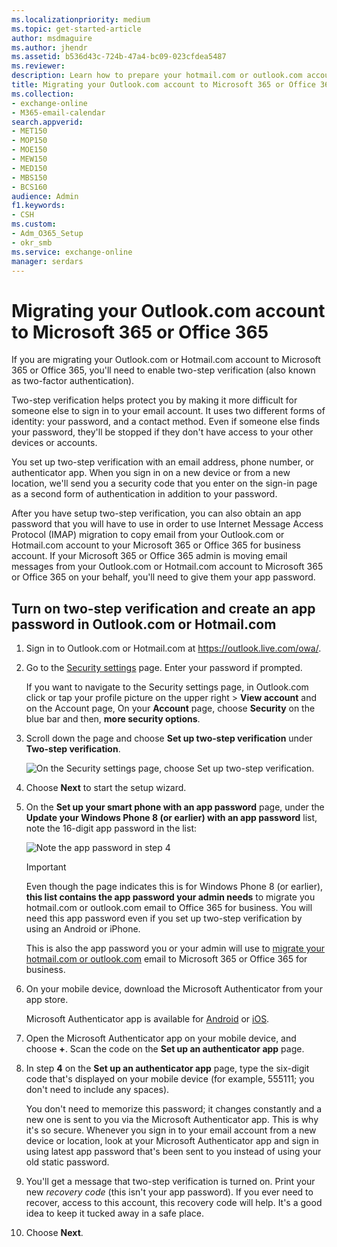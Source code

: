 ```yaml
---
ms.localizationpriority: medium
ms.topic: get-started-article
author: msdmaguire
ms.author: jhendr
ms.assetid: b536d43c-724b-47a4-bc09-023cfdea5487
ms.reviewer: 
description: Learn how to prepare your hotmail.com or outlook.com account for migration to Microsoft 365 or Office 365
title: Migrating your Outlook.com account to Microsoft 365 or Office 365
ms.collection: 
- exchange-online
- M365-email-calendar
search.appverid:
- MET150
- MOP150
- MOE150
- MEW150
- MED150
- MBS150
- BCS160
audience: Admin
f1.keywords:
- CSH
ms.custom:
- Adm_O365_Setup
- okr_smb
ms.service: exchange-online
manager: serdars
---
```


# Migrating your Outlook.com account to Microsoft 365 or Office 365

If you are migrating your Outlook.com or Hotmail.com account to Microsoft 365 or Office 365, you'll need to enable two-step verification (also known as two-factor authentication).

Two-step verification helps protect you by making it more difficult for someone else to sign in to your email account. It uses two different forms of identity: your password, and a contact method. Even if someone else finds your password, they'll be stopped if they don't have access to your other devices or accounts.

You set up two-step verification with an email address, phone number, or authenticator app. When you sign in on a new device or from a new location, we'll send you a security code that you enter on the sign-in page as a second form of authentication in addition to your password.

After you have setup two-step verification, you can also obtain an app password that you will have to use in order to use Internet Message Access Protocol (IMAP) migration to copy email from your Outlook.com or Hotmail.com account to your Microsoft 365 or Office 365 for business account. If your Microsoft 365 or Office 365 admin is moving email messages from your Outlook.com or Hotmail.com account to Microsoft 365 or Office 365 on your behalf, you'll need to give them your app password.

## Turn on two-step verification and create an app password in Outlook.com or Hotmail.com

1. Sign in to Outlook.com or Hotmail.com at <https://outlook.live.com/owa/>.

2. Go to the [Security settings](https://account.live.com/Proofs/Manage) page. Enter your password if prompted.

    If you want to navigate to the Security settings page, in Outlook.com click or tap your profile picture on the upper right \> **View account** and on the Account page, On your **Account** page, choose **Security** on the blue bar and then, **more security options**.

3. Scroll down the page and choose **Set up two-step verification** under **Two-step verification**.

    ![On the Security settings page, choose Set up two-step verification.](../media/9e506577-7621-4170-b816-6b9f04ffad1f.png)

4. Choose **Next** to start the setup wizard.

5. On the **Set up your smart phone with an app password** page, under the **Update your Windows Phone 8 (or earlier) with an app password** list, note the 16-digit app password in the list:

    ![Note the app password in step 4](../media/07b49868-71a5-48c4-856c-85ad7bff6625.png)

    > [!IMPORTANT]
    > Even though the page indicates this is for Windows Phone 8 (or earlier), **this list contains the app password your admin needs** to migrate you hotmail.com or outlook.com email to Office 365 for business. You will need this app password even if you set up two-step verification by using an Android or iPhone.

    This is also the app password you or your admin will use to [migrate your hotmail.com or outlook.com](imap-migration-in-the-admin-center.md) email to Microsoft 365 or Office 365 for business.

6. On your mobile device, download the Microsoft Authenticator from your app store.

    Microsoft Authenticator app is available for [Android](https://play.google.com/store/apps/details?id=com.azure.authenticator) or [iOS](https://apps.apple.com/app/azure-authenticator/id983156458).

7. Open the Microsoft Authenticator app on your mobile device, and choose **+**. Scan the code on the **Set up an authenticator app** page.

8. In step **4** on the **Set up an authenticator app** page, type the six-digit code that's displayed on your mobile device (for example, 555111; you don't need to include any spaces).

    You don't need to memorize this password; it changes constantly and a new one is sent to you via the Microsoft Authenticator app. This is why it's so secure. Whenever you sign in to your email account from a new device or location, look at your Microsoft Authenticator app and sign in using latest app password that's been sent to you instead of using your old static password.

9. You'll get a message that two-step verification is turned on. Print your new *recovery code* (this isn't your app password). If you ever need to recover, access to this account, this recovery code will help. It's a good idea to keep it tucked away in a safe place.

10. Choose **Next**.
